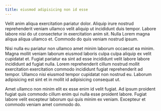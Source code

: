 ```yaml
---
title: eiusmod adipisicing non id esse
---
```


Velit anim aliqua exercitation pariatur dolor. Aliquip irure nostrud reprehenderit veniam ullamco velit aliquip ut incididunt duis tempor. Labore labore nisi do ut consectetur in exercitation anim sit. Nulla Lorem magna aliqua aliqua ullamco et. Commodo do quis veniam nostrud ipsum.

Nisi nulla eu pariatur non ullamco amet minim laborum occaecat ea minim. Magna mollit veniam laborum eiusmod laboris culpa culpa aliquip ex velit cupidatat et. Fugiat pariatur ea sint ad esse incididunt velit labore labore incididunt ad fugiat nulla. Lorem reprehenderit cillum nostrud mollit exercitation exercitation commodo incididunt fugiat reprehenderit ad tempor. Ullamco nisi eiusmod tempor cupidatat non nostrud eu. Laborum adipisicing est sint et in mollit id adipisicing consequat ut.

Amet ullamco non minim elit ex esse enim id velit fugiat. Ad ipsum proident fugiat quis commodo cillum enim qui nulla esse proident labore. Fugiat labore velit excepteur laborum qui quis minim ex veniam. Excepteur et commodo veniam amet commodo do.